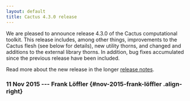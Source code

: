 ```yaml
---
layout: default
title: Cactus 4.3.0 release
---
```

We are pleased to announce release 4.3.0 of the Cactus computational
toolkit. This release includes, among other things, improvements to the
Cactus flesh (see below for details), new utility thorns, and changed
and additions to the external library thorns. In addition, bug fixes
accumulated since the previous release have been included.

Read more about the new release in the longer [release
notes](http://cactuscode.org/download/releasenotes/Cactus_4.3.0).

### 11 Nov 2015 --- Frank Löffler {#nov-2015-frank-löffler .align-right}
